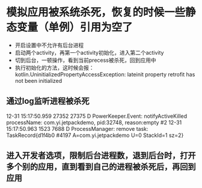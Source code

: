 # 模拟应用被系统杀死，恢复的时候一些静态变量（单例）引用为空了

* 开启设置中不允许有后台进程
* 启动两个activity，再第一个activity初始化，进入第二个activity
* 切到后台，一顿操作，看到当前precess被杀死，回到应用中
* 执行初始化的方法，这时候会报：kotlin.UninitializedPropertyAccessException: lateinit property retrofit has not been initialized

## 通过log监听进程被杀死
12-31 15:17:50.959 27352 27375 D PowerKeeper.Event: notifyActiveKilled processName: com.yi.jetpackdemo, pid:32748, reason:empty #2
12-31 15:17:50.963  1523  7688 D ProcessManager: remove task: TaskRecord{d1f4b0 #4197 A=com.yi.jetpackdemo U=0 StackId=1 sz=2}

## 进入开发者选项，限制后台进程数，退到后台时，打开多个别的应用，直到看到自己的进程被杀死后，再回到应用